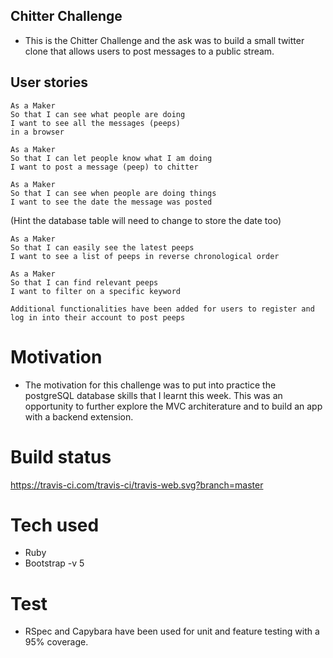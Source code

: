 ## Chitter Challenge

* This is the Chitter Challenge and the ask was to build a small twitter clone that allows users to post messages to a public stream.

## User stories

```
As a Maker
So that I can see what people are doing
I want to see all the messages (peeps)
in a browser
```

```
As a Maker
So that I can let people know what I am doing  
I want to post a message (peep) to chitter
```

```
As a Maker
So that I can see when people are doing things
I want to see the date the message was posted
```
(Hint the database table will need to change to store the date too)

```
As a Maker
So that I can easily see the latest peeps
I want to see a list of peeps in reverse chronological order
```
```
As a Maker
So that I can find relevant peeps
I want to filter on a specific keyword
```

```
Additional functionalities have been added for users to register and log in into their account to post peeps

```


# Motivation 

* The motivation for this challenge was to put into practice the postgreSQL database skills that I learnt this week. This was an opportunity to further explore the MVC architerature and to build an app with a backend extension. 

# Build status

https://travis-ci.com/travis-ci/travis-web.svg?branch=master


# Tech used

* Ruby 
* Bootstrap -v 5

# Test

* RSpec and Capybara have been used for unit and feature testing with a 95% coverage. 

